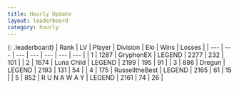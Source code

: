 ```yaml
---
title: Hourly Update
layout: leaderboard
category: hourly
---
```


{: .leaderboard}
| Rank | LV | Player | Division | Elo | Wins | Losses |
| --- | --- | --- | --- | --- | --- | --- |
| <span data-change="0">1</span> | 1287 | <span title="ID: 315148">GryphonEX</span> | LEGEND | <span data-change="-17">2277</span> | <span data-change="0">232</span> | <span data-change="1">101</span> |
| <span data-change="0">2</span> | 1674 | <span title="ID: 164871">Luna Child</span> | LEGEND | <span data-change="0">2199</span> | <span data-change="0">195</span> | <span data-change="0">91</span> |
| <span data-change="0">3</span> | 886 | <span title="ID: 337810">Dregun</span> | LEGEND | <span data-change="0">2193</span> | <span data-change="0">131</span> | <span data-change="0">54</span> |
| <span data-change="0">4</span> | 175 | <span title="ID: 547266">RusselltheBest</span> | LEGEND | <span data-change="0">2165</span> | <span data-change="0">61</span> | <span data-change="0">15</span> |
| <span data-change="2">5</span> | 852 | <span title="ID: 66144">R U N A W A Y</span> | LEGEND | <span data-change="16">2161</span> | <span data-change="5">74</span> | <span data-change="1">26</span> |